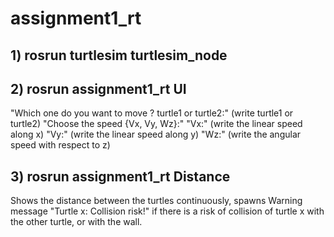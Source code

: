 # assignment1_rt

## 1) rosrun turtlesim turtlesim_node

## 2) rosrun assignment1_rt UI
"Which one do you want to move ? turtle1 or turtle2:" (write turtle1 or turtle2)
"Choose the speed {Vx, Vy, Wz}:"
"Vx:" (write the linear speed along x)
"Vy:" (write the linear speed along y)
"Wz:" (write the angular speed with respect to z)

## 3) rosrun assignment1_rt Distance
Shows the distance between the turtles continuously, spawns Warning message "Turtle x: Collision risk!" if there is a risk of collision of turtle x with the other turtle, or with the wall.
